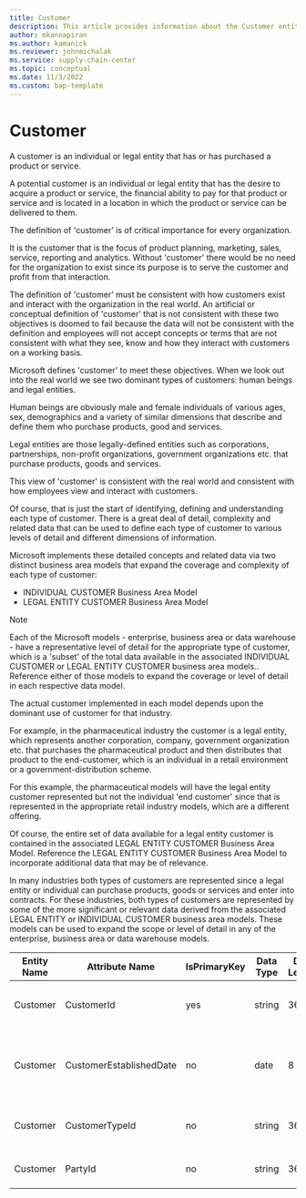 ```yaml
---
title: Customer
description: This article provides information about the Customer entity.
author: mkannapiran
ms.author: kamanick
ms.reviewer: johnmichalak
ms.service: supply-chain-center
ms.topic: conceptual
ms.date: 11/3/2022
ms.custom: bap-template
---
```


# Customer

A customer is an individual or legal entity that has or has purchased a product or service.

A potential customer is an individual or legal entity that has the desire to acquire a product or service, the financial ability to pay for that product or service and is located in a location in which the product or service can be delivered to them.

The definition of 'customer' is of critical importance for every organization.

It is the customer that is the focus of product planning, marketing, sales, service, reporting and analytics. Without 'customer' there would be no need for the organization to exist since its purpose is to serve the customer and profit from that interaction.

The definition of 'customer' must be consistent with how customers exist and interact with the organization in the real world. An artificial or conceptual definition of 'customer' that is not consistent with these two objectives is doomed to fail because the data will not be consistent with the definition and employees will not accept concepts or terms that are not consistent with what they see, know and how they interact with customers on a working basis.

Microsoft defines 'customer' to meet these objectives. When we look out into the real world we see two dominant types of customers: human beings and legal entities.

Human beings are obviously male and female individuals of various ages, sex, demographics and a variety of similar dimensions that describe and define them who purchase products, good and services.

Legal entities are those legally-defined entities such as corporations, partnerships, non-profit organizations, government organizations etc. that purchase products, goods and services.

This view of 'customer' is consistent with the real world and consistent with how employees view and interact with customers.

Of course, that is just the start of identifying, defining and understanding each type of customer. There is a great deal of detail, complexity and related data that can be used to define each type of customer to various levels of detail and different dimensions of information.

Microsoft implements these detailed concepts and related data via two distinct business area models that expand the coverage and complexity of each type of customer:

- INDIVIDUAL CUSTOMER Business Area Model
- LEGAL ENTITY CUSTOMER Business Area Model

>[!Note]
> Each of the Microsoft models - enterprise, business area or data warehouse - have a representative level of detail for the appropriate type of customer, which is a 'subset' of the total data available in the associated INDIVIDUAL CUSTOMER or LEGAL ENTITY CUSTOMER business area models.. Reference either of those models to expand the coverage or level of detail in each respective data model.

The actual customer implemented in each model depends upon the dominant use of customer for that industry.

For example, in the pharmaceutical industry the customer is a legal entity, which represents another corporation, company, government organization etc. that purchases the pharmaceutical product and then distributes that product to the end-customer, which is an individual in a retail environment or a government-distribution scheme.

For this example, the pharmaceutical models will have the legal entity customer represented but not the individual 'end customer' since that is represented in the appropriate retail industry models, which are a different offering.

Of course, the entire set of data available for a legal entity customer is contained in the associated LEGAL ENTITY CUSTOMER Business Area Model. Reference the LEGAL ENTITY CUSTOMER Business Area Model to incorporate additional data that may be of relevance.

In many industries both types of customers are represented since a legal entity or individual can purchase products, goods or services and enter into contracts. For these industries, both types of customers are represented by some of the more significant or relevant data derived from the associated LEGAL ENTITY or INDIVIDUAL CUSTOMER business area models. These models can be used to expand the scope or level of detail in any of the enterprise, business area or data warehouse models.

| **Entity Name** | **Attribute Name** | **IsPrimaryKey** | **Data Type** | **Data Length** | **Description** |
| --- | --- | --- | --- | --- | --- |
| Customer | CustomerId | yes | string | 36 | The unique identifier of a Customer. |
| Customer | CustomerEstablishedDate | no | date | 8 | The date that the Customer relationship was established. |
| Customer | CustomerTypeId | no | string | 36 | The unique identifier of a Customer Type. |
| Customer | PartyId | no | string | 36 | The unique identifier of a Party. |
